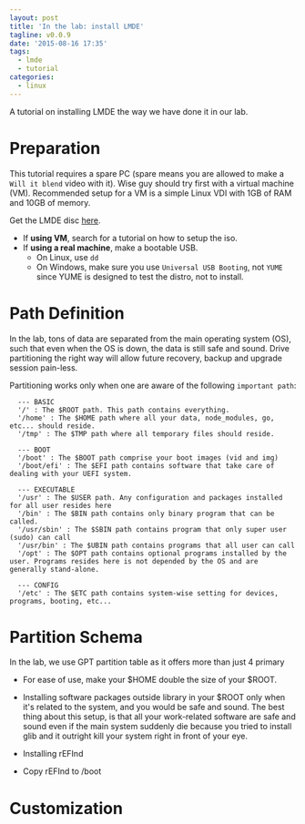 ```yaml
---
layout: post
title: 'In the lab: install LMDE'
tagline: v0.0.9
date: '2015-08-16 17:35'
tags:
  - lmde
  - tutorial
categories:
  - linux
---
```


A tutorial on installing LMDE the way we have done it in our lab.

# Preparation

This tutorial requires a spare PC (spare means you are allowed to make a `Will it blend` video with it). Wise guy should try first with a virtual machine (VM). Recommended setup for a VM is a simple Linux VDI with 1GB of RAM and 10GB of memory.

Get the LMDE disc [here](http://www.linuxmint.com/download_lmde.php).

+ If **using VM**, search for a tutorial on how to setup the iso.
+ If **using a real machine**, make a bootable USB.
  + On Linux, use `dd`
  + On Windows, make sure you use `Universal USB Booting`, not `YUME` since YUME is designed to test the distro, not to install.

# Path Definition

In the lab, tons of data are separated from the main operating system (OS), such that even when the OS is down, the data is still safe and sound. Drive partitioning the right way will allow future recovery, backup and upgrade session pain-less.

Partitioning works only when one are aware of the following `important path`:

```
  --- BASIC
  '/' : The $ROOT path. This path contains everything.
  '/home' : The $HOME path where all your data, node_modules, go, etc... should reside.
  '/tmp' : The $TMP path where all temporary files should reside.

  --- BOOT
  '/boot' : The $BOOT path comprise your boot images (vid and img)
  '/boot/efi' : The $EFI path contains software that take care of dealing with your UEFI system.

  --- EXECUTABLE
  '/usr' : The $USER path. Any configuration and packages installed for all user resides here
  '/bin' : The $BIN path contains only binary program that can be called.
  '/usr/sbin' : The $SBIN path contains program that only super user (sudo) can call
  '/usr/bin' : The $UBIN path contains programs that all user can call
  '/opt' : The $OPT path contains optional programs installed by the user. Programs resides here is not depended by the OS and are generally stand-alone.

  --- CONFIG
  '/etc' : The $ETC path contains system-wise setting for devices, programs, booting, etc...

```

# Partition Schema

In the lab, we use GPT partition table as it offers more than just 4 primary



+ For ease of use, make your $HOME double the size of your $ROOT.

+ Installing software packages outside library in your $ROOT only when it's related to the system, and you would be safe and sound. The best thing about this setup, is that all your work-related software are safe and sound even if the main system suddenly die because you tried to install glib and it outright kill your system right in front of your eye.

+ Installing rEFInd
+ Copy rEFInd to /boot

# Customization
